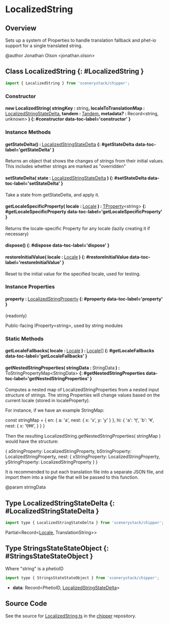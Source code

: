 # LocalizedString

## Overview

Sets up a system of Properties to handle translation fallback and phet-io support for a single translated string.

@author Jonathan Olson &lt;jonathan.olson&gt;

## Class LocalizedString {: #LocalizedString }


```js
import { LocalizedString } from 'scenerystack/chipper';
```
### Constructor

#### new LocalizedString( stringKey : <span style="font-weight: 400;"><span style="color: hsla(calc(var(--md-hue) + 180deg),80%,40%,1);">string</span></span>, localeToTranslationMap : <span style="font-weight: 400;">[LocalizedStringStateDelta](../chipper/LocalizedString.md#LocalizedStringStateDelta)</span>, tandem : <span style="font-weight: 400;">[Tandem](../tandem/Tandem.md)</span>, metadata? : <span style="font-weight: 400;">Record&lt;<span style="color: hsla(calc(var(--md-hue) + 180deg),80%,40%,1);">string</span>, <span style="color: hsla(calc(var(--md-hue) + 180deg),80%,40%,1);">unknown</span>&gt;</span> ) {: #constructor data-toc-label='constructor' }

### Instance Methods

#### getStateDelta() : <span style="font-weight: 400;">[LocalizedStringStateDelta](../chipper/LocalizedString.md#LocalizedStringStateDelta)</span> {: #getStateDelta data-toc-label='getStateDelta' }

Returns an object that shows the changes of strings from their initial values. This includes whether strings are
marked as "overridden"

#### setStateDelta( state : <span style="font-weight: 400;">[LocalizedStringStateDelta](../chipper/LocalizedString.md#LocalizedStringStateDelta)</span> ) {: #setStateDelta data-toc-label='setStateDelta' }

Take a state from getStateDelta, and apply it.

#### getLocaleSpecificProperty( locale : <span style="font-weight: 400;">[Locale](../joist/localeProperty.md#Locale)</span> ) : <span style="font-weight: 400;">[TProperty](../axon/TProperty.md)&lt;<span style="color: hsla(calc(var(--md-hue) + 180deg),80%,40%,1);">string</span>&gt;</span> {: #getLocaleSpecificProperty data-toc-label='getLocaleSpecificProperty' }

Returns the locale-specific Property for any locale (lazily creating it if necessary)

#### dispose() {: #dispose data-toc-label='dispose' }

#### restoreInitialValue( locale : <span style="font-weight: 400;">[Locale](../joist/localeProperty.md#Locale)</span> ) {: #restoreInitialValue data-toc-label='restoreInitialValue' }

Reset to the initial value for the specified locale, used for testing.

### Instance Properties

#### property : <span style="font-weight: 400;">[LocalizedStringProperty](../chipper/LocalizedStringProperty.md)</span> {: #property data-toc-label='property' }

(readonly)

Public-facing IProperty&lt;string&gt;, used by string modules

### Static Methods

#### getLocaleFallbacks( locale : <span style="font-weight: 400;">[Locale](../joist/localeProperty.md#Locale)</span> ) : <span style="font-weight: 400;">[Locale](../joist/localeProperty.md#Locale)[]</span> {: #getLocaleFallbacks data-toc-label='getLocaleFallbacks' }

#### getNestedStringProperties( stringData : <span style="font-weight: 400;">StringData</span> ) : <span style="font-weight: 400;">ToStringPropertyMap&lt;StringData&gt;</span> {: #getNestedStringProperties data-toc-label='getNestedStringProperties' }

Computes a nested map of LocalizedStringProperties from a nested input structure of strings.
The string Properties will change values based on the current locale
(stored in localeProperty).

For instance, if we have an example StringMap:

const stringMap = {
  en: {
    a: 'a',
    nest: {
      x: 'x',
      y: 'y'
    }
  },
  hi: {
    'a': 'ए',
    'b': 'ब',
    nest: {
      x: 'एक्स',
    }
  }
}

Then the resulting LocalizedString.getNestedStringProperties( stringMap ) would
have the structure:

{
  aStringProperty: LocalizedStringProperty,
  bStringProperty: LocalizedStringProperty,
  nest: {
    xStringProperty: LocalizedStringProperty,
    yStringProperty: LocalizedStringProperty
  }
}

It is recommended to put each translation file into a separate JSON file,
and import them into a single file that will be passed to this function.

@param stringData



## Type LocalizedStringStateDelta {: #LocalizedStringStateDelta }


```js
import type { LocalizedStringStateDelta } from 'scenerystack/chipper';
```
Partial&lt;Record&lt;[Locale](../joist/localeProperty.md#Locale), TranslationString&gt;&gt;



## Type StringsStateStateObject {: #StringsStateStateObject }


Where "string" is a phetioID

```js
import type { StringsStateStateObject } from 'scenerystack/chipper';
```
- **data**: Record&lt;PhetioID, [LocalizedStringStateDelta](../chipper/LocalizedString.md#LocalizedStringStateDelta)&gt;




## Source Code

See the source for [LocalizedString.ts](https://github.com/phetsims/chipper/blob/main/js/browser/LocalizedString.ts) in the [chipper](https://github.com/phetsims/chipper) repository.
